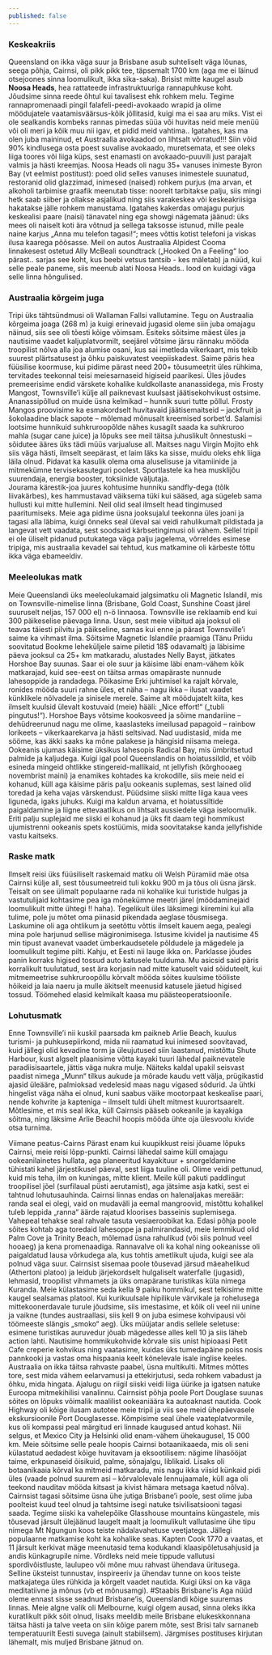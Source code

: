 ```yaml
---
published: false
---
```

### Keskeakriis
 Queensland on ikka väga suur ja Brisbane asub suhteliselt väga lõunas, seega põhja, Cairnsi, oli pikk pikk tee, täpsemalt 1700 km (aga me ei läinud otsejoones sinna loomulikult, ikka sika-saka). Brisist mitte kaugel asub **Noosa Heads**, hea rattateede infrastruktuuriga rannapuhkuse koht. Jõudsime sinna reede õhtul kui tavalisest ehk rohkem melu. Tegime rannapromenaadi pingil falafeli-peedi-avokaado wrapid ja olime möödujatele vaatamisväärsus-kõik jõllitasid, kuigi ma ei saa aru miks. Vist ei ole  sealkandis kombeks rannas pimedas süüa või huvitas neid meie menüü või oli meri ja kõik muu nii igav, et pidid meid vahtima.. Igatahes, kas ma olen juba maininud, et Austraalia avokaadod on lihtsalt võrratud!!! Siin võid 90% kindlusega osta poest suvalise avokaado, muretsemata, et see oleks liiga toores või liiga küps, sest enamasti on avokaado-puuvili just parajalt valmis ja hästi kreemjas. Noosa Heads oli nagu 35+ vanuses inimeste Byron Bay (vt eelmist postitust): poed olid selles vanuses inimestele suunatud, restoranid olid glazzimad, inimesed (naised) rohkem purjus (ma arvan, et alkoholi tarbimise graafik meenutab tisse: noorelt tarbitakse palju, siis mingi hetk saab siiber ja ollakse asjalikud ning siis varakeskea või keskeakriisiga hakatakse jälle rohkem manustama. Igatahes kakerdas omajagu purjus keskealisi paare (naisi) tänavatel ning ega showgi nägemata jäänud: üks mees oli naiselt koti ära võtnud ja sellega taksosse istunud, mille peale naine karjus „Anna mu telefon tagasi!“; mees võttis kotist telefoni ja viskas ilusa kaarega põõsasse. Meil on autos Austraalia Alpidest Cooma linnakesest ostetud Ally McBeali soundtrack („Hooked On a Feeling“ loo pärast.. sarjas see koht, kus beebi vetsus tantsib - kes mäletab) ja nüüd, kui selle peale paneme, siis meenub alati Noosa Heads.. lood on kuidagi väga selle linna hõngulised. 

### Austraalia kõrgeim juga
Tripi üks tähtsündmusi oli Wallaman Fallsi vallutamine. Tegu on Austraalia kõrgeima joaga (268 m) ja kuigi erinevaid jugasid oleme siin juba omajagu näinud, siis see oli tõesti kõige võimsam. Esiteks sõitsime mäest üles ja nautisime vaadet kaljuplatvormilt, seejärel võtsime järsu rännaku mööda troopilist nõlva alla joa alumise osani, kus sai imetleda vikerkaart, mis tekib suurest plärtsatusest ja õhku paiskuvatest veepiiskadest. Saime päris hea füüsilise koormuse, kui pidime pärast need 200+ tõusumeetrit üles rühkima, tervitades teekonnal teisi meiesarnaseid higiseid paarikesi. Üles jõudes premeerisime endid värskete kohalike kuldkollaste ananassidega, mis Frosty Mangost, Townsville’i külje all paiknevast kuulsast jäätisekohvikust ostsime. Ananassipõllud on muide üsna kelmikad – hunnik suuri tutte põllul. Frosty Mangos proovisime ka esmakordselt huvitavaid jäätisemaitseid – jackfruit ja šokolaadine black sapote – mõlemad mõnusalt kreemised sorbet’d. Salamisi lootsime hunnikuid suhkruroopõlde nähes kusagilt saada ka suhkruroo mahla (sugar cane juice) ja lõpuks see meil täitsa juhuslikult õnnestuski – sõidutee ääres üks tädi müüs varjualuse all. Maitses nagu Virgin Mojito ehk siis väga hästi, ilmselt seepärast, et laim läks ka sisse, muidu oleks ehk liiga läila olnud. Pidavat ka kasulik olema oma aluselisuse ja vitamiinide ja mitmekümne tervisekasuteguri poolest.  Sportlastele ka hea musklijõu suurendaja, energia booster, toksiinide väljutaja.  
Jourama kärestik-joa juures kohtusime hunniku sandfly-dega (tõlk liivakärbes), kes hammustavad väiksema tüki kui sääsed, aga sügeleb sama hullusti kui mitte hullemini. Neil olid seal ilmselt head tingimused paaritumiseks. Meie aga pidime üsna jooksujalul teekonna üles joani ja tagasi alla läbima, kuigi õnneks seal üleval sai veidi rahulikumalt pildistada ja langevat vett vaadata, sest soodsaid kärbsetingimusi oli vähem. Sellel tripil ei ole üliselt pidanud putukatega väga palju jagelema, võrreldes esimese tripiga, mis austraalia kevadel sai tehtud, kus matkamine oli kärbeste tõttu ikka väga ebameeldiv. 

### Meeleolukas matk
Meie Queenslandi üks meeleolukamaid jalgsimatku oli Magnetic Islandil, mis on Townsville-nimelise linna (Brisbane, Gold Coast, Sunshine Coast järel suuruselt neljas, 157 000 el) n-ö linnaosa. Townsville ise reklaamib end kui 300 päikeselise päevaga linna. Usun, sest meie viibitud aja jooksul oli teavas täiesti pilvitu ja päikseline, samas kui enne ja pärast Townsville’i saime ka vihmast ilma. Sõitsime Magnetic Islandile praamiga (Tänu Priidu soovitatud Bookme leheküljele saime piletid 18$ odavamalt) ja läbisime päeva jooksul ca 25+ km matkaradu, alustades Nelly Bayst, jätkates Horshoe Bay suunas. Saar ei ole suur ja käisime läbi enam-vähem kõik matkarajad, kuid see-eest on täitsa armas omapäraste nunnude lahesoppide ja randadega. Põikasime Erki juhtimisel ka rajalt kõrvale, ronides mööda suuri rahne üles, et näha – nagu ikka – ilusat vaadet künklikele nõlvadele ja sinisele merele.  Saime alt möödujatelt kiita, kes ilmselt kuulsid ülevalt kostuvaid (meie) hääli: „Nice effort!“ („tubli pingutus!“). Horshoe Bays võtsime kookosveed ja sõime mandariine – dehüdreerunud nagu me olime, kaaslasteks imeilusad papagoid – rainbow lorikeets – vikerkaarekarva ja hästi seltsivad. Nad uudistasid, mida me sööme, kas äkki saaks ka mõne palakese ja hängisid niisama meiega. Ookeanis ujumas käisime üksikus lahesopis Radical Bay, mis ümbritsetud palmide ja kaljudega. Kuigi igal pool Queenslandis on hoiatussildid, et võib esineda mingeid ohtlikke stingereid-mallikaid, nt jellyfish (kõrghooaeg novembrist maini) ja enamikes kohtades ka krokodille, siis meie neid ei kohanud, küll aga käisime päris palju ookeanis suplemas, sest lained olid toredad ja keha vajas värskendust. Püüdsime siiski mitte liiga kaua vees liguneda, igaks juhuks. Kuigi ma kaldun arvama, et hoiatussiltide paigaldamine ja liigne ettevaatlikus on lihtsalt aussiedele väga iseloomulik. Eriti palju suplejaid me siiski ei kohanud ja üks fit daam tegi hommikust ujumistrenni ookeanis spets kostüümis, mida soovitatakse kanda jellyfishide vastu kaitseks. 

### Raske matk
Ilmselt reisi üks füüsiliselt raskemaid matku oli Welsh Püramiid mäe otsa Cairnsi külje all, sest tõusumeetreid tuli kokku 900 m ja tõus oli üsna järsk. Teisalt on see ülimalt populaarne rada nii kohalike kui turistide hulgas ja vastutulijaid kohtasime pea iga mõnekümne meetri järel (möödaminejaid loomulikult mitte ühtegi !! haha). Tegelikult üles läksimegi kiiremini kui alla tulime, pole ju mõtet oma piinasid pikendada aeglase tõusmisega. Laskumine oli aga ohtlikum ja seetõttu võttis ilmselt kauem aega, pealegi mina pole harjunud sellise mägironimisega. Istusime kividel ja nautisime 45 min tipust avanevat vaadet ümberkaudsetele põldudele ja mägedele ja loomulikult tegime pilti. Kahju, et Eesti nii lauge ikka on. Parklasse jõudes panin korraks higised tossud auto katusele tuulduma. Mu asicsid said päris korralikult tuulutatud, sest ära korjasin nad mitte katuselt vaid sõiduteelt, kui mitmemeetrise suhkruroopõllu kõrvalt mööda sõites kuulsime tööliste hõikeid ja laia naeru ja mulle äkitselt meenusid katusele jäetud higised tossud. Töömehed elasid kelmikalt kaasa mu päästeoperatsioonile. 

### Lohutusmatk
Enne Townsville’i nii kuskil paarsada km paikneb Arlie Beach, kuulus turismi- ja puhkusepiirkond, mida nii raamatud kui inimesed soovitavad, kuid jällegi olid kevadine torm ja üleujutused siin laastanud, mistõttu Shute Harbour, kust algselt plaanisime võtta kayaki tuuri lähedal paiknevatele paradiisisaartele, jättis väga nukra mulje. Näiteks kaldal upakil seisvast  paadist nimega „Munn“ tilkus aukude ja mõrade kaudu vett välja, prügikastid ajasid üleääre, palmioksad vedelesid maas nagu vigased sõdurid. Ja ühtki hingelist väga näha ei olnud, kuni saabus väike mootorpaat keskealise paari,  nende kohvrite ja kapteniga – ilmselt tuldi ühelt mitmest kuurortsaarelt. Mõtlesime, et mis seal ikka, küll Cairnsis pääseb ookeanile ja kayakiga sõitma, ning läksime Arlie Beachil hoopis mööda ühte oja ülesvoolu kivide otsa turnima.  

Viimane peatus-Cairns
Pärast enam kui kuupikkust reisi jõuame lõpuks Cairnsi, meie reisi lõpp-punkti. Cairnsi lähedal saime küll omajagu ookeanilainetes hullata, aga planeeritud kayakituur + snorgeldamine tühistati kahel järjestikusel päeval, sest liiga tuuline oli. Olime veidi pettunud, kuid mis teha, ilm on kuningas, mitte klient. Meile küll pakuti paddlingut troopilisel jõel (surfilaual püsti aerutamist), aga jätsime asja katki, sest ei tahtnud lohutusauhinda. Cairnsi linnas endas on halenaljakas mereäär: randa seal ei olegi, vaid on mudaväli ja eemal mangroovid, mistõttu kohalikel tuleb leppida „ranna“ äärde rajatud kloorises basseinis suplemisega. Vahepeal tehakse seal rahvale tasuta vesiaeroobikat ka. Edasi põhja poole sõites kohtab aga toredaid lahesoppe ja palmirandasid, meie lemmikud olid Palm Cove ja Trinity Beach, mõlemad üsna rahulikud (või siis polnud veel hooaeg) ja kena promenaadiga. Rannavalve oli ka kohal ning ookeanisse oli paigaldatud lausa võrkudega ala, kus tohtis ametlikult ujuda, kuigi see ala polnud väga suur. 
Cairnsist sisemaa poole tõusevad järsud mäeahelikud (Athertoni platoo) ja leidub järjekordselt hulgaliselt waterfalle (jugasid), lehmasid, troopilist vihmamets ja üks omapärane turistikas küla nimega Kuranda. Meie külastasime seda kella 9 paiku hommikul, sest telkisime mitte kaugel sealsamas platool. Kui kurikuulsale hipilikule värvikale ja rohelusega mittekoonerdavale turule jõudsime, siis imestasime, et kõik oli veel nii unine ja vaikne (tundes austraallasi, siis kell 9 on juba esimese kohvipausi või töömeeste slängis „smoko“ aeg). Üks müüjatar andis sellele seletuse: esimene turistikas auruvedur jõuab mägedesse alles kell 10 ja siis läheb action lahti. Nautisime hommikukohvide kõrvale siis unist hipioaasi Petit Cafe creperie kohvikus ning vaatasime, kuidas üks tumedapäine poiss nosis pannkooki ja vastas oma hispaania keelt kõnelevale isale inglise keeles. Austraalia on ikka täitsa rahvaste paabel, üsna multikulti. Mitmes mõttes tore, sest mida vähem eelarvamusi ja ettekirjutusi, seda rohkem vabadust ja õhku, mida hingata. Ajalugu on riigil siiski veidi liiga üürike ja igatsen natuke Euroopa mitmekihilisi vanalinnu.
Cairnsist põhja poole Port Douglase suunas sõites on lõpuks võimalik maalilist ookeaniäära ka autoaknast nautida. Cook Highway oli kõige ilusam autotee meie tripil ja viis see meid ühepäevasele ekskursioonile Port Douglasesse. Kõmpisime seal ühele vaateplatvormile, kus oli kompassi peal märgitud eri linnade kaugused antud kohast. Nii selgus, et Mexico City ja Helsinki olid enam-vähem ühekaugusel, 15 000 km. Meie sõitsime selle peale hoopis Cairnsi botaanikaaeda, mis oli seni külastatud aedadest kõige huvitavam ja eksootilisem: nägime lihasööjat taime, erkpunaseid õisikuid, palme, sõnajalgu, liblikaid. Lisaks oli botaanikaaia kõrval ka mitmeid matkaradu, mis nagu ikka viisid künkaid pidi üles (vaade polnud suurem asi – kõrvalolevale lennujaamale, küll aga oli teekond nauditav mööda kitsast ja kivist hämara metsaga kaetud nõlva). 
Cairnsist tagasi sõitsime üsna ühe jutiga Brisbane’i poole, sest olime juba poolteist kuud teel olnud ja tahtsime isegi natuke tsivilisatsiooni tagasi saada. Tegime siiski ka vahelepõike Glasshouse mountains küngastele, mis tõusevad järsult ülejäänud laugelt maalt ja loomulikult vallutasime ühe tipu nimega Mt Ngungun koos teiste nädalavahetuse veetjatega. Jällegi populaarne matkamise koht ka kohalike seas. Kapten Cook 1770 a vaatas, et 11 järsult kerkivat mäge meenutasid tema kodukandi klaasipõletusahjusid ja andis künkagrupile nime. Võrdleks neid meie tippude vallutusi  spordivõistluste, laulupeo või mõne muu rahvast ühendava üritusega. Selline üksteist tunnustav, inspireeriv ja ühendav tunne on koos teiste matkajatega üles rühkida ja kõrgelt vaadet nautida. Kuigi üksi on ka väga meditatiivne ja mõnus (vb et mõnusamgi). 
#Staabis Brisbane’is
Aga nüüd oleme ennast sisse seadnud Brisbane’is, Queenslandi kõige suuremas linnas. Meie algne valik oli Melbourne, kuigi olgem ausad, sinna oleks ikka kuratlikult pikk sõit olnud, lisaks meeldib meile Brisbane elukeskkonnana täitsa hästi ja talve veeta on siin kõige parem mõte, sest Brisi talv sarnaneb temperatuurilt Eesti suvega (ainult stabiilsem). Järgmises postituses kirjutan lähemalt, mis muljed Brisbane jätnud on. 
